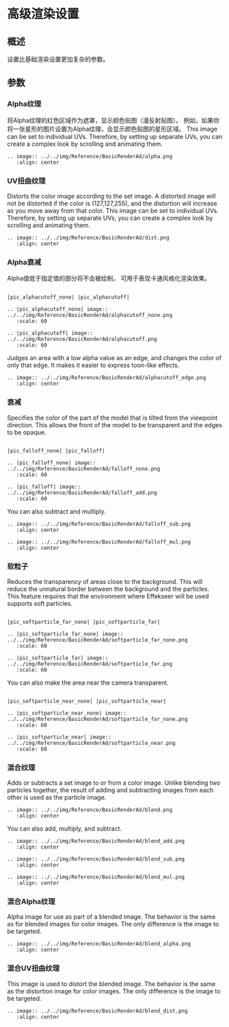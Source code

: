 # 高级渲染设置

## 概述

设置比基础渲染设置更加复杂的参数。

## 参数

### Alpha纹理

将Alpha纹理的红色区域作为遮罩，显示颜色贴图（漫反射贴图）。
例如，如果你将一张星形的图片设置为Alpha纹理，会显示颜色贴图的星形区域。
This image can be set to individual UVs.
Therefore, by setting up separate UVs, you can create a complex look by scrolling and animating them.

```eval_rst
.. image:: ../../img/Reference/BasicRenderAd/alpha.png
   :align: center
```

### UV扭曲纹理

Distorts the color image according to the set image.
A distorted image will not be distorted if the color is (127,127,255), and the distortion will increase as you move away from that color.
This image can be set to individual UVs.
Therefore, by setting up separate UVs, you can create a complex look by scrolling and animating them.

```eval_rst
.. image:: ../../img/Reference/BasicRenderAd/dist.png
   :align: center
```

### Alpha衰减

Alpha值低于指定值的部分将不会被绘制。
可用于表现卡通风格化渲染效果。

```eval_rst

|pic_alphacutoff_none| |pic_alphacutoff|

.. |pic_alphacutoff_none| image:: ../../img/Reference/BasicRenderAd/alphacutoff_none.png
   :scale: 60

.. |pic_alphacutoff| image:: ../../img/Reference/BasicRenderAd/alphacutoff.png
   :scale: 60

```

Judges an area with a low alpha value as an edge, and changes the color of only that edge.
It makes it easier to express toon-like effects.

```eval_rst
.. image:: ../../img/Reference/BasicRenderAd/alphacutoff_edge.png
   :align: center
```

### 衰减

Specifies the color of the part of the model that is tilted from the viewpoint direction.
This allows the front of the model to be transparent and the edges to be opaque.

```eval_rst

|pic_falloff_none| |pic_falloff|

.. |pic_falloff_none| image:: ../../img/Reference/BasicRenderAd/falloff_none.png
   :scale: 60

.. |pic_falloff| image:: ../../img/Reference/BasicRenderAd/falloff_add.png
   :scale: 60

```

You can also subtract and multiply.

```eval_rst
.. image:: ../../img/Reference/BasicRenderAd/falloff_sub.png
   :align: center
```

```eval_rst
.. image:: ../../img/Reference/BasicRenderAd/falloff_mul.png
   :align: center
```


### 软粒子

Reduces the transparency of areas close to the background.
This will reduce the unnatural border between the background and the particles.
This feature requires that the environment where Effekseer will be used supports soft particles.

```eval_rst

|pic_softparticle_far_none| |pic_softparticle_far|

.. |pic_softparticle_far_none| image:: ../../img/Reference/BasicRenderAd/softparticle_far_none.png
   :scale: 60

.. |pic_softparticle_far| image:: ../../img/Reference/BasicRenderAd/softparticle_far.png
   :scale: 60

```

You can also make the area near the camera transparent.

```eval_rst

|pic_softparticle_near_none| |pic_softparticle_near|

.. |pic_softparticle_near_none| image:: ../../img/Reference/BasicRenderAd/softparticle_far_none.png
   :scale: 60

.. |pic_softparticle_near| image:: ../../img/Reference/BasicRenderAd/softparticle_near.png
   :scale: 60

```

### 混合纹理

Adds or subtracts a set image to or from a color image.
Unlike blending two particles together, the result of adding and subtracting images from each other is used as the particle image.

```eval_rst
.. image:: ../../img/Reference/BasicRenderAd/blend.png
   :align: center
```

You can also add, multiply, and subtract.

```eval_rst
.. image:: ../../img/Reference/BasicRenderAd/blend_add.png
   :align: center
```

```eval_rst
.. image:: ../../img/Reference/BasicRenderAd/blend_sub.png
   :align: center
```

```eval_rst
.. image:: ../../img/Reference/BasicRenderAd/blend_mul.png
   :align: center
```

### 混合Alpha纹理

Alpha image for use as part of a blended image.
The behavior is the same as for blended images for color images.
The only difference is the image to be targeted.

```eval_rst
.. image:: ../../img/Reference/BasicRenderAd/blend_alpha.png
   :align: center
```

### 混合UV扭曲纹理

This image is used to distort the blended image.
The behavior is the same as the distortion image for color images.
The only difference is the image to be targeted.

```eval_rst
.. image:: ../../img/Reference/BasicRenderAd/blend_dist.png
   :align: center
```
